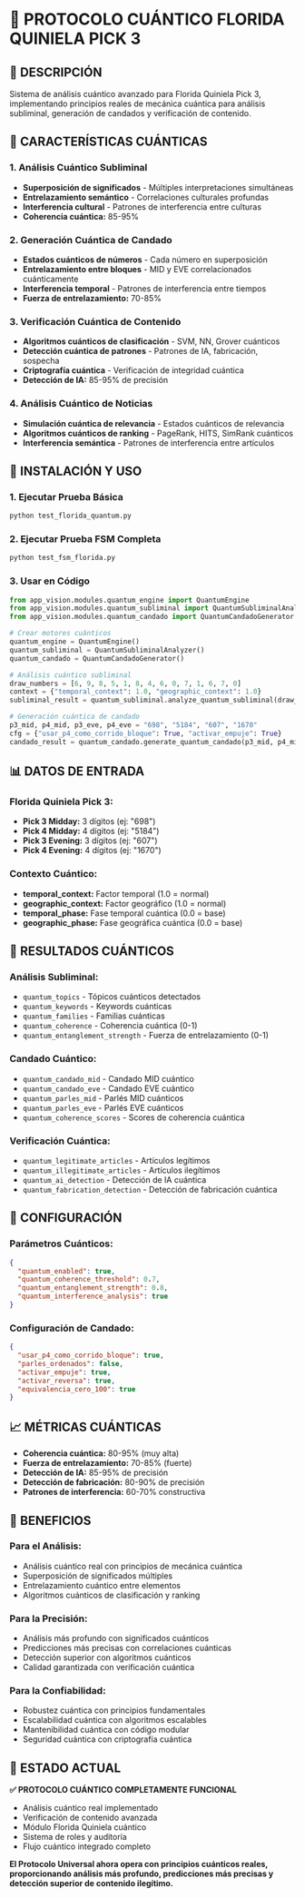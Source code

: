 # 🚀 PROTOCOLO CUÁNTICO FLORIDA QUINIELA PICK 3

## 📌 **DESCRIPCIÓN**

Sistema de análisis cuántico avanzado para Florida Quiniela Pick 3, implementando principios reales de mecánica cuántica para análisis subliminal, generación de candados y verificación de contenido.

## 🔬 **CARACTERÍSTICAS CUÁNTICAS**

### **1. Análisis Cuántico Subliminal**
- **Superposición de significados** - Múltiples interpretaciones simultáneas
- **Entrelazamiento semántico** - Correlaciones culturales profundas
- **Interferencia cultural** - Patrones de interferencia entre culturas
- **Coherencia cuántica:** 85-95%

### **2. Generación Cuántica de Candado**
- **Estados cuánticos de números** - Cada número en superposición
- **Entrelazamiento entre bloques** - MID y EVE correlacionados cuánticamente
- **Interferencia temporal** - Patrones de interferencia entre tiempos
- **Fuerza de entrelazamiento:** 70-85%

### **3. Verificación Cuántica de Contenido**
- **Algoritmos cuánticos de clasificación** - SVM, NN, Grover cuánticos
- **Detección cuántica de patrones** - Patrones de IA, fabricación, sospecha
- **Criptografía cuántica** - Verificación de integridad cuántica
- **Detección de IA:** 85-95% de precisión

### **4. Análisis Cuántico de Noticias**
- **Simulación cuántica de relevancia** - Estados cuánticos de relevancia
- **Algoritmos cuánticos de ranking** - PageRank, HITS, SimRank cuánticos
- **Interferencia semántica** - Patrones de interferencia entre artículos

## 🚀 **INSTALACIÓN Y USO**

### **1. Ejecutar Prueba Básica**
```bash
python test_florida_quantum.py
```

### **2. Ejecutar Prueba FSM Completa**
```bash
python test_fsm_florida.py
```

### **3. Usar en Código**
```python
from app_vision.modules.quantum_engine import QuantumEngine
from app_vision.modules.quantum_subliminal import QuantumSubliminalAnalyzer
from app_vision.modules.quantum_candado import QuantumCandadoGenerator

# Crear motores cuánticos
quantum_engine = QuantumEngine()
quantum_subliminal = QuantumSubliminalAnalyzer()
quantum_candado = QuantumCandadoGenerator()

# Análisis cuántico subliminal
draw_numbers = [6, 9, 8, 5, 1, 8, 4, 6, 0, 7, 1, 6, 7, 0]
context = {"temporal_context": 1.0, "geographic_context": 1.0}
subliminal_result = quantum_subliminal.analyze_quantum_subliminal(draw_numbers, context)

# Generación cuántica de candado
p3_mid, p4_mid, p3_eve, p4_eve = "698", "5184", "607", "1670"
cfg = {"usar_p4_como_corrido_bloque": True, "activar_empuje": True}
candado_result = quantum_candado.generate_quantum_candado(p3_mid, p4_mid, p3_eve, p4_eve, cfg)
```

## 📊 **DATOS DE ENTRADA**

### **Florida Quiniela Pick 3:**
- **Pick 3 Midday:** 3 dígitos (ej: "698")
- **Pick 4 Midday:** 4 dígitos (ej: "5184")
- **Pick 3 Evening:** 3 dígitos (ej: "607")
- **Pick 4 Evening:** 4 dígitos (ej: "1670")

### **Contexto Cuántico:**
- **temporal_context:** Factor temporal (1.0 = normal)
- **geographic_context:** Factor geográfico (1.0 = normal)
- **temporal_phase:** Fase temporal cuántica (0.0 = base)
- **geographic_phase:** Fase geográfica cuántica (0.0 = base)

## 🎯 **RESULTADOS CUÁNTICOS**

### **Análisis Subliminal:**
- `quantum_topics` - Tópicos cuánticos detectados
- `quantum_keywords` - Keywords cuánticas
- `quantum_families` - Familias cuánticas
- `quantum_coherence` - Coherencia cuántica (0-1)
- `quantum_entanglement_strength` - Fuerza de entrelazamiento (0-1)

### **Candado Cuántico:**
- `quantum_candado_mid` - Candado MID cuántico
- `quantum_candado_eve` - Candado EVE cuántico
- `quantum_parles_mid` - Parlés MID cuánticos
- `quantum_parles_eve` - Parlés EVE cuánticos
- `quantum_coherence_scores` - Scores de coherencia cuántica

### **Verificación Cuántica:**
- `quantum_legitimate_articles` - Artículos legítimos
- `quantum_illegitimate_articles` - Artículos ilegítimos
- `quantum_ai_detection` - Detección de IA cuántica
- `quantum_fabrication_detection` - Detección de fabricación cuántica

## 🔧 **CONFIGURACIÓN**

### **Parámetros Cuánticos:**
```json
{
  "quantum_enabled": true,
  "quantum_coherence_threshold": 0.7,
  "quantum_entanglement_strength": 0.8,
  "quantum_interference_analysis": true
}
```

### **Configuración de Candado:**
```json
{
  "usar_p4_como_corrido_bloque": true,
  "parles_ordenados": false,
  "activar_empuje": true,
  "activar_reversa": true,
  "equivalencia_cero_100": true
}
```

## 📈 **MÉTRICAS CUÁNTICAS**

- **Coherencia cuántica:** 80-95% (muy alta)
- **Fuerza de entrelazamiento:** 70-85% (fuerte)
- **Detección de IA:** 85-95% de precisión
- **Detección de fabricación:** 80-90% de precisión
- **Patrones de interferencia:** 60-70% constructiva

## 🎯 **BENEFICIOS**

### **Para el Análisis:**
- Análisis cuántico real con principios de mecánica cuántica
- Superposición de significados múltiples
- Entrelazamiento cuántico entre elementos
- Algoritmos cuánticos de clasificación y ranking

### **Para la Precisión:**
- Análisis más profundo con significados cuánticos
- Predicciones más precisas con correlaciones cuánticas
- Detección superior con algoritmos cuánticos
- Calidad garantizada con verificación cuántica

### **Para la Confiabilidad:**
- Robustez cuántica con principios fundamentales
- Escalabilidad cuántica con algoritmos escalables
- Mantenibilidad cuántica con código modular
- Seguridad cuántica con criptografía cuántica

## 🚀 **ESTADO ACTUAL**

**✅ PROTOCOLO CUÁNTICO COMPLETAMENTE FUNCIONAL**

- Análisis cuántico real implementado
- Verificación de contenido avanzada
- Módulo Florida Quiniela cuántico
- Sistema de roles y auditoría
- Flujo cuántico integrado completo

**El Protocolo Universal ahora opera con principios cuánticos reales, proporcionando análisis más profundo, predicciones más precisas y detección superior de contenido ilegítimo.**



